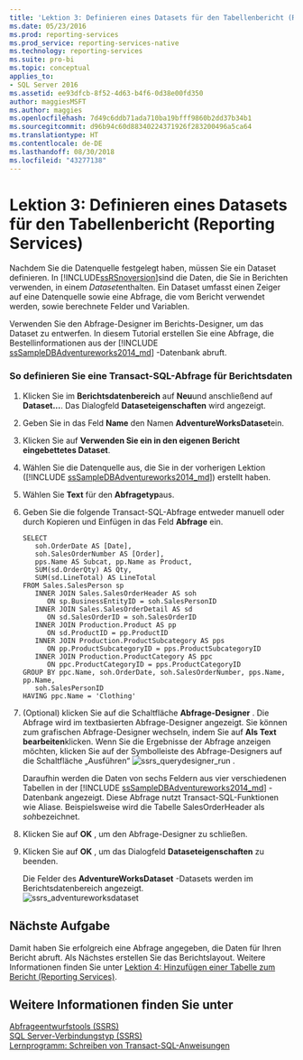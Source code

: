 ```yaml
---
title: 'Lektion 3: Definieren eines Datasets für den Tabellenbericht (Reporting Services) | Microsoft-Dokumentation'
ms.date: 05/23/2016
ms.prod: reporting-services
ms.prod_service: reporting-services-native
ms.technology: reporting-services
ms.suite: pro-bi
ms.topic: conceptual
applies_to:
- SQL Server 2016
ms.assetid: ee93dfcb-8f52-4d63-b4f6-0d38e00fd350
author: maggiesMSFT
ms.author: maggies
ms.openlocfilehash: 7d49c6ddb71ada710ba19bfff9860b2dd37b34b1
ms.sourcegitcommit: d96b94c60d88340224371926f283200496a5ca64
ms.translationtype: HT
ms.contentlocale: de-DE
ms.lasthandoff: 08/30/2018
ms.locfileid: "43277138"
---
```

# <a name="lesson-3-defining-a-dataset-for-the-table-report-reporting-services"></a>Lektion 3: Definieren eines Datasets für den Tabellenbericht (Reporting Services)
Nachdem Sie die Datenquelle festgelegt haben, müssen Sie ein Dataset definieren. In [!INCLUDE[ssRSnoversion](../includes/ssrsnoversion-md.md)]sind die Daten, die Sie in Berichten verwenden, in einem *Dataset*enthalten. Ein Dataset umfasst einen Zeiger auf eine Datenquelle sowie eine Abfrage, die vom Bericht verwendet werden, sowie berechnete Felder und Variablen.  
  
Verwenden Sie den Abfrage-Designer im Berichts-Designer, um das Dataset zu entwerfen. In diesem Tutorial erstellen Sie eine Abfrage, die Bestellinformationen aus der [!INCLUDE [ssSampleDBAdventureworks2014_md](../includes/sssampledbadventureworks2014-md.md)] -Datenbank abruft.  
  
### <a name="to-define-a-transact-sql-query-for-report-data"></a>So definieren Sie eine Transact-SQL-Abfrage für Berichtsdaten  
  
1.  Klicken Sie im **Berichtsdatenbereich** auf **Neu**und anschließend auf **Dataset...**. Das Dialogfeld **Dataseteigenschaften** wird angezeigt.  
  
2.  Geben Sie in das Feld **Name** den Namen **AdventureWorksDataset**ein.  
  
3.  Klicken Sie auf **Verwenden Sie ein in den eigenen Bericht eingebettetes Dataset**.  
  
4.  Wählen Sie die Datenquelle aus, die Sie in der vorherigen Lektion ([!INCLUDE [ssSampleDBAdventureworks2014_md](../includes/sssampledbadventureworks2014-md.md)]) erstellt haben.   
5. Wählen Sie **Text** für den **Abfragetyp**aus.  
  
6.  Geben Sie die folgende Transact-SQL-Abfrage entweder manuell oder durch Kopieren und Einfügen in das Feld **Abfrage** ein.  
  
    ```  
    SELECT   
       soh.OrderDate AS [Date],   
       soh.SalesOrderNumber AS [Order],   
       pps.Name AS Subcat, pp.Name as Product,    
       SUM(sd.OrderQty) AS Qty,  
       SUM(sd.LineTotal) AS LineTotal  
    FROM Sales.SalesPerson sp   
       INNER JOIN Sales.SalesOrderHeader AS soh   
          ON sp.BusinessEntityID = soh.SalesPersonID  
       INNER JOIN Sales.SalesOrderDetail AS sd   
          ON sd.SalesOrderID = soh.SalesOrderID  
       INNER JOIN Production.Product AS pp   
          ON sd.ProductID = pp.ProductID  
       INNER JOIN Production.ProductSubcategory AS pps   
          ON pp.ProductSubcategoryID = pps.ProductSubcategoryID  
       INNER JOIN Production.ProductCategory AS ppc   
          ON ppc.ProductCategoryID = pps.ProductCategoryID  
    GROUP BY ppc.Name, soh.OrderDate, soh.SalesOrderNumber, pps.Name, pp.Name,   
       soh.SalesPersonID  
    HAVING ppc.Name = 'Clothing'  
    ```  
  
7.  (Optional) klicken Sie auf die Schaltfläche **Abfrage-Designer** . Die Abfrage wird im textbasierten Abfrage-Designer angezeigt. Sie können zum grafischen Abfrage-Designer wechseln, indem Sie auf **Als Text bearbeiten**klicken. Wenn Sie die Ergebnisse der Abfrage anzeigen möchten, klicken Sie auf der Symbolleiste des Abfrage-Designers auf die Schaltfläche „Ausführen“ ![ssrs_querydesigner_run](../reporting-services/media/ssrs-querydesigner-run.png)  .  
  
    Daraufhin werden die Daten von sechs Feldern aus vier verschiedenen Tabellen in der [!INCLUDE [ssSampleDBAdventureworks2014_md](../includes/sssampledbadventureworks2014-md.md)] -Datenbank angezeigt. Diese Abfrage nutzt Transact-SQL-Funktionen wie Aliase. Beispielsweise wird die Tabelle SalesOrderHeader als *soh*bezeichnet.  
  
8.  Klicken Sie auf **OK** , um den Abfrage-Designer zu schließen.  
  
9.  Klicken Sie auf **OK** , um das Dialogfeld **Dataseteigenschaften** zu beenden.  
  
    Die Felder des **AdventureWorksDataset** -Datasets werden im Berichtsdatenbereich angezeigt.  
    ![ssrs_adventureworksdataset](../reporting-services/media/ssrs-adventureworksdataset.png)  
  
## <a name="next-task"></a>Nächste Aufgabe  
Damit haben Sie erfolgreich eine Abfrage angegeben, die Daten für Ihren Bericht abruft. Als Nächstes erstellen Sie das Berichtslayout. Weitere Informationen finden Sie unter [Lektion 4: Hinzufügen einer Tabelle zum Bericht (Reporting Services)](../reporting-services/lesson-4-adding-a-table-to-the-report-reporting-services.md).  
  
## <a name="see-also"></a>Weitere Informationen finden Sie unter  
[Abfrageentwurfstools &#40;SSRS&#41;](../reporting-services/report-data/query-design-tools-ssrs.md)  
[SQL Server-Verbindungstyp &#40;SSRS&#41;](../reporting-services/report-data/sql-server-connection-type-ssrs.md)  
[Lernprogramm: Schreiben von Transact-SQL-Anweisungen](../t-sql/tutorial-writing-transact-sql-statements.md)  
  
  
  

